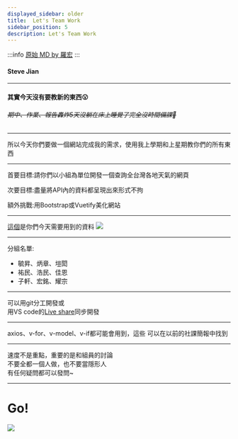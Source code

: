 ```yaml
---
displayed_sidebar: older
title:  Let's Team Work
sidebar_position: 5
description: Let's Team Work
---
```


:::info
[原始 MD by 羅宏](https://hackmd.io/@YunNet21st/S17iCipw8#/)
:::

#### Steve Jian

---

#### 其實今天沒有要教新的東西😮
###### ~~期中、作業、報告轟炸5天沒躺在床上睡覺了完全沒時間備課🤯~~

---

所以今天你們要做一個網站完成我的需求，使用我上學期和上星期教你們的所有東西

---

首要目標:請你們以小組為單位開發一個查詢全台灣各地天氣的網頁  

次要目標:盡量將API內的資料都呈現出來形式不拘  

額外挑戰:用Bootstrap或Vuetify美化網站  

---

[這個](https://data.gov.tw/dataset/9176)是你們今天需要用到的資料
![](https://i.imgur.com/gx84FaT.png)

---

分組名單:
* 毓昇、炳章、塏閎  
* 祐民、浩民、佳恩  
* 子軒、宏銘、耀宗  

---

可以用git分工開發或  
用VS code的[Live share](https://visualstudio.microsoft.com/services/live-share/)同步開發

---

axios、v-for、v-model、v-if都可能會用到，這些
可以在以前的社課簡報中找到

---

速度不是重點，重要的是和組員的討論  
不要全都一個人做，也不要當隱形人  
有任何疑問都可以發問~

---

# Go!
![](https://i.imgur.com/QUSAUIN.png)

